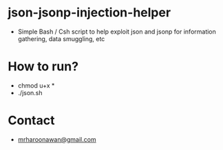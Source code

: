 # json-jsonp-injection-helper
- Simple Bash / Csh script to help exploit json and jsonp for information gathering, data smuggling, etc

# How to run?
- chmod u+x *
- ./json.sh

# Contact
- mrharoonawan@gmail.com
